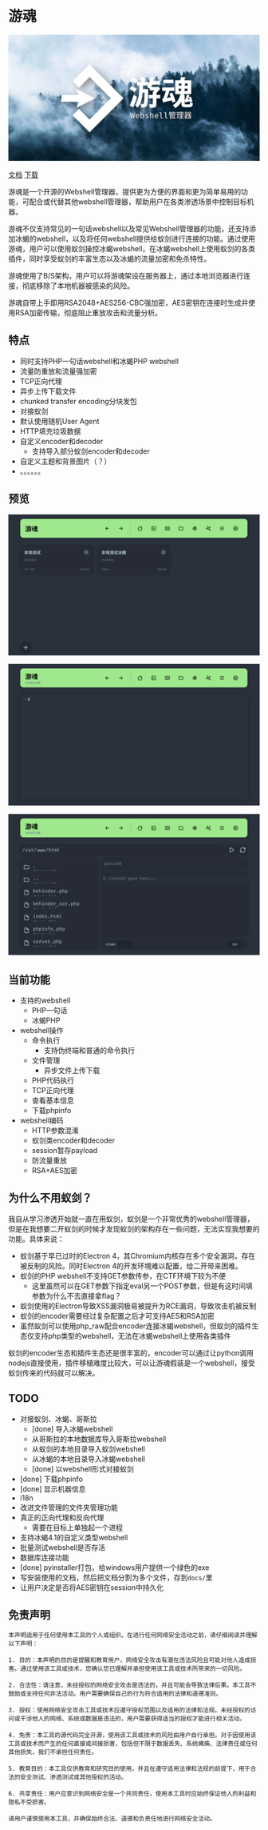 # 游魂

![头图](./assets/social-preview.jpg)

<!-- social preview from https://pixabay.com/photos/fog-forest-conifers-trees-1535201/ -->

[文档](./docs.md) [下载](./assets/ether_ghost.exe)

游魂是一个开源的Webshell管理器，提供更为方便的界面和更为简单易用的功能，可配合或代替其他webshell管理器，帮助用户在各类渗透场景中控制目标机器。

游魂不仅支持常见的一句话webshell以及常见Webshell管理器的功能，还支持添加冰蝎的webshell，以及将任何webshell提供给蚁剑进行连接的功能。通过使用游魂，用户可以使用蚁剑操控冰蝎webshell，在冰蝎webshell上使用蚁剑的各类插件，同时享受蚁剑的丰富生态以及冰蝎的流量加密和免杀特性。

游魂使用了B/S架构，用户可以将游魂架设在服务器上，通过本地浏览器进行连接，彻底移除了本地机器被感染的风险。

游魂自带上手即用RSA2048+AES256-CBC强加密，AES密钥在连接时生成并使用RSA加密传输，彻底阻止重放攻击和流量分析。

## 特点

- 同时支持PHP一句话webshell和冰蝎PHP webshell
- 流量防重放和流量强加密
- TCP正向代理
- 异步上传下载文件
- chunked transfer encoding分块发包
- 对接蚁剑
- 默认使用随机User Agent
- HTTP填充垃圾数据
- 自定义encoder和decoder
  - 支持导入部分蚁剑encoder和decoder
- 自定义主题和背景图片（？）
- 。。。。。。


## 预览

![preview](assets/preview-homepage.png)

![preview](assets/preview-terminal.png)

![preview](assets/preview-files.png)

## 当前功能

- 支持的webshell
  - PHP一句话
  - 冰蝎PHP
- webshell操作
  - 命令执行
    - 支持伪终端和普通的命令执行
  - 文件管理
    - 异步文件上传下载
  - PHP代码执行
  - TCP正向代理
  - 查看基本信息
  - 下载phpinfo
- webshell编码
  - HTTP参数混淆
  - 蚁剑类encoder和decoder
  - session暂存payload
  - 防流量重放
  - RSA+AES加密

## 为什么不用蚁剑？

我自从学习渗透开始就一直在用蚁剑，蚁剑是一个非常优秀的webshell管理器，但是在我想要二开蚁剑的时候才发现蚁剑的架构存在一些问题，无法实现我想要的功能。具体来说：

- 蚁剑基于早已过时的Electron 4，其Chromium内核存在多个安全漏洞，存在被反制的风险。同时Electron 4的开发环境难以配置，给二开带来困难。
- 蚁剑的PHP webshell不支持GET参数传参，在CTF环境下较为不便
  - 这里虽然可以在GET参数下指定eval另一个POST参数，但是有这时间填参数为什么不去直接拿flag？
- 蚁剑使用的Electron导致XSS漏洞极易被提升为RCE漏洞，导致攻击机被反制
- 蚁剑的encoder需要经过复杂配置之后才可支持AES和RSA加密
- 虽然蚁剑可以使用php_raw配合encoder连接冰蝎webshell，但蚁剑的插件生态仅支持php类型的webshell，无法在冰蝎webshell上使用各类插件

蚁剑的encoder生态和插件生态还是很丰富的，encoder可以通过让python调用nodejs直接使用，插件移植难度比较大，可以让游魂假装是一个webshell，接受蚁剑传来的代码就可以解决。

## TODO

- 对接蚁剑、冰蝎、哥斯拉
  - [done] 导入冰蝎webshell
  - 从哥斯拉的本地数据库导入哥斯拉webshell
  - 从蚁剑的本地目录导入蚁剑webshell
  - 从冰蝎的本地目录导入冰蝎webshell
  - [done] 以webshell形式对接蚁剑
- [done] 下载phpinfo
- [done] 显示机器信息
- i18n
- 改进文件管理的文件夹管理功能
- 真正的正向代理和反向代理
  - 需要在目标上单独起一个进程
- 支持冰蝎4.1的自定义类型webshell
- 批量测试webshell是否存活
- 数据库连接功能
- [done] pyinstaller打包，给windows用户提供一个绿色的exe
- 写安装使用的文档，然后把文档分割为多个文件，存到`docs/`里
- 让用户决定是否将AES密钥在session中持久化

## 免责声明

```
本声明适用于任何使用本工具的个人或组织。在进行任何网络安全活动之前，请仔细阅读并理解以下声明：

1. 目的：本声明的目的是提醒和教育用户，网络安全攻击有潜在违法风险且可能对他人造成损害。通过使用该工具或技术，您确认您已理解并承担使用该工具或技术所带来的一切风险。

2. 合法性：请注意，未经授权的网络安全攻击是违法的，并且可能会导致法律后果。本工具不鼓励或支持任何非法活动。用户需要确保自己的行为符合适用的法律和道德准则。

3. 授权：使用网络安全攻击工具或技术应遵守授权范围以及适用的法律和法规。未经授权的访问或干涉他人的网络、系统或数据是违法的，用户需要获得适当的授权才能进行相关活动。

4. 免责：本工具的源代码完全开源，使用该工具或技术的风险由用户自行承担。对于因使用该工具或技术而产生的任何直接或间接损害，包括但不限于数据丢失、系统瘫痪、法律责任或任何其他损失，我们不承担任何责任。

5. 教育目的：本工具仅供教育和研究目的使用，并且在遵守适用法律和法规的前提下，用于合法的安全测试、渗透测试或其他授权的活动。

6. 共享责任：用户应意识到网络安全是一个共同责任，使用本工具时应始终保证他人的利益和隐私不受损害。

请用户谨慎使用本工具，并确保始终合法、道德和负责任地进行网络安全活动。
```